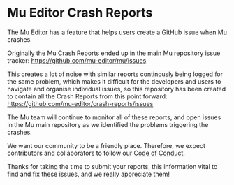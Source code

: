 # Mu Editor Crash Reports

The Mu Editor has a feature that helps users create a GitHub issue when Mu crashes.

Originally the Mu Crash Reports ended up in the main Mu repository issue tracker: https://github.com/mu-editor/mu/issues

This creates a lot of noise with similar reports continously being logged for the same problem, which makes it difficult for the developers and users to navigate and organise individual issues, so this repository has been created to contain all the Crash Reports from this point forward: https://github.com/mu-editor/crash-reports/issues

The Mu team will continue to monitor all of these reports, and open issues in the Mu main repository as we identified the problems triggering the crashes.

We want our community to be a friendly place. Therefore, we expect contributors and collaborators to follow our [Code of Conduct](https://mu.readthedocs.io/en/latest/code_of_conduct.html).

Thanks for taking the time to submit your reports, this information vital to find and fix these issues, and we really appreciate them!
